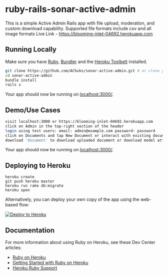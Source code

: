 # ruby-rails-sonar-active-admin

This is a simple Active Admin Rails app with file upload, moderation, and custom download capability. Supported file formats include csv and all image formats
Live Link - https://blooming-inlet-04692.herokuapp.com

## Running Locally

Make sure you have [Ruby](https://www.ruby-lang.org), [Bundler](http://bundler.io) and the [Heroku Toolbelt](https://toolbelt.heroku.com/) installed.

```sh
git clone https://github.com/AChuks/sonar-active-admin.git # or clone your own fork
cd sonar-active-admin
bundle install
rails s
```

Your app should now be running on [localhost:3000/](http://localhost:3000/).

## Demo/Use Cases

```sh
visit localhost:3000 or https://blooming-inlet-04692.herokuapp.com
click on Admin in the top-right section of the header
login using test users: email: admin@example.com password: password
click on Documents and tap New Document or interact with existing documents
download 'document' to download uploaded document or download model attributes in different formats (csv, XML, JSON)
```

Your app should now be running on [localhost:3000/](http://localhost:5000/).

## Deploying to Heroku

```
heroku create
git push heroku master
heroku run rake db:migrate
heroku open
```

Alternatively, you can deploy your own copy of the app using the web-based flow:

[![Deploy to Heroku](https://www.herokucdn.com/deploy/button.png)](https://heroku.com/deploy)

## Documentation

For more information about using Ruby on Heroku, see these Dev Center articles:

- [Ruby on Heroku](https://devcenter.heroku.com/categories/ruby)
- [Getting Started with Ruby on Heroku](https://devcenter.heroku.com/articles/getting-started-with-ruby)
- [Heroku Ruby Support](https://devcenter.heroku.com/articles/ruby-support)
